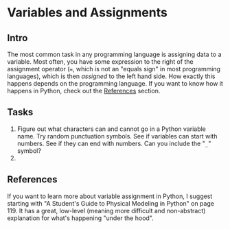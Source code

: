 # Variables and Assignments

## Intro
The most common task in any programming language is assigning data to a variable. Most often, you have some expression to the right of the assignment operator (`=`, which is not an "equals sign" in most programming languages), which is then *assigned* to the left hand side. How exactly this happens depends on the programming language. If you want to know how it happens in Python, check out the [References](References) section.

## Tasks
1. Figure out what characters can and cannot go in a Python variable name. Try random punctuation symbols. See if variables can start with numbers. See if they can end with numbers. Can you include the "`_`" symbol?
2. 

## References
If you want to learn more about variable assignment in Python, I suggest starting with "A Student's Guide to Physical Modeling in Python" on page 119. It has a great, low-level (meaning more difficult and non-abstract) explanation for what's happening "under the hood".